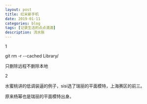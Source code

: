 ```yaml
---
layout: post
title: 红米新手机
date: 2019-01-11
categories: blog
tags: [记录生活的点点滴滴]
description: 流水账
---
```


1 

git rm -r --cached Library/

只删除远程不删除本地

2

水蜜桃讲的低调装逼的例子，sisi选了瑞丽的平面模特，上海赛区的前三。

原来杨幂也是瑞丽的平面模特出身。




